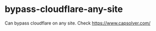 # bypass-cloudflare-any-site
Can bypass cloudflare on any site. Check https://www.capsolver.com/ 











        